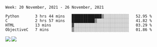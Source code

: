 <!--START_SECTION:waka-->
```text
Week: 20 November, 2021 - 26 November, 2021

Python       3 hrs 44 mins   █████████████▒░░░░░░░░░░░   52.95 % 
C            2 hrs 57 mins   ██████████▒░░░░░░░░░░░░░░   41.82 % 
HTML         13 mins         ▓░░░░░░░░░░░░░░░░░░░░░░░░   03.29 % 
ObjectiveC   7 mins          ▒░░░░░░░░░░░░░░░░░░░░░░░░   01.86 % 
```
<!--END_SECTION:waka-->
<a href="https://github.com/anuraghazra/github-readme-stats">
  <img align="left" src="https://github-readme-stats.vercel.app/api?username=Tanesan&count_private=true&show_icons=true" />
<img align="left" src="https://github-readme-stats.vercel.app/api/top-langs/?username=Tanesan" />
</a>
